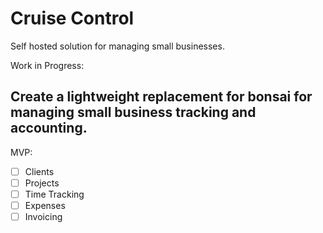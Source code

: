 # Cruise Control

Self hosted solution for managing small businesses.

Work in Progress:

## Create a lightweight replacement for bonsai for managing small business tracking and accounting.

MVP:

- [ ] Clients
- [ ] Projects
- [ ] Time Tracking
- [ ] Expenses
- [ ] Invoicing